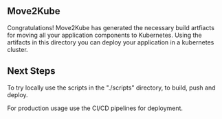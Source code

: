 Move2Kube
---------
Congratulations! Move2Kube has generated the necessary build artfiacts for moving all your application components to Kubernetes. Using the artifacts in this directory you can deploy your application in a kubernetes cluster.

Next Steps
----------
To try locally use the scripts in the "./scripts" directory, to build, push and deploy. 

For production usage use the CI/CD pipelines for deployment.